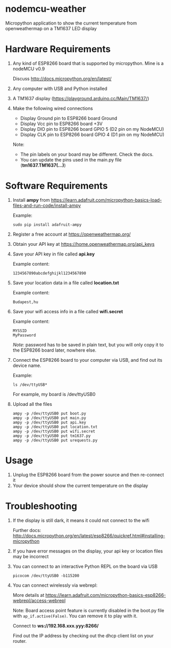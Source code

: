 # nodemcu-weather
Micropython application to show the current temperature from openweathermap on a TM1637 LED display

# Hardware Requirements
1. Any kind of ESP8266 board that is supported by micropython. Mine is a nodeMCU v0.9

    Discuss http://docs.micropython.org/en/latest/
1. Any computer with USB and Python installed
1. A TM1637 display (https://playground.arduino.cc/Main/TM1637/)
1. Make the following wired connections
    - Display Ground pin to ESP8266 board Ground
    - Display Vcc pin to ESP8266 board +3V
    - Display DIO pin to ESP8266 board GPIO 5 (D2 pin on my NodeMCU)
    - Display CLK pin to ESP8266 board GPIO 4 (D1 pin on my NodeMCU)
    
    Note: 
    - The pin labels on your board may be different. Check the docs.
    - You can update the pins used in the main.py file (__tm1637.TM1637(...)__)

# Software Requirements
1. Install __ampy__ from https://learn.adafruit.com/micropython-basics-load-files-and-run-code/install-ampy
    
    Example:
    ```
    sudo pip install adafruit-ampy
    ```
1. Register a free account at https://openweathermap.org/
1. Obtain your API key at https://home.openweathermap.org/api_keys
1. Save your API key in file called __api.key__

    Example content:
    ```
    1234567890abcdefghijkl1234567890
    ```
1. Save your location data in a file called __location.txt__

    Example content:
    ```
    Budapest,hu
    ```
1. Save your wifi access info in a file called __wifi.secret__
    
    Example content:
    ```
    MYSSID
    MyPassword
    ```

    *Note*: password has to be saved in plain text, but you will only copy it to the ESP8266 board later, nowhere else.
1. Connect the ESP8266 board to your computer via USB, and find out its device name.

    Example:
    ```
    ls /dev/ttyUSB*
    ```
    For example, my board is /dev/ttyUSB0
1. Upload all the files
    ```
    ampy -p /dev/ttyUSB0 put boot.py
    ampy -p /dev/ttyUSB0 put main.py
    ampy -p /dev/ttyUSB0 put api.key
    ampy -p /dev/ttyUSB0 put location.txt
    ampy -p /dev/ttyUSB0 put wifi.secret
    ampy -p /dev/ttyUSB0 put tm1637.py
    ampy -p /dev/ttyUSB0 put urequests.py
    ```

# Usage
1. Unplug the ESP8266 board from the power source and then re-connect it
1. Your device should show the current temperature on the display

# Troubleshooting
1. If the display is still dark, it means it could not connect to the wifi

    Further docs: http://docs.micropython.org/en/latest/esp8266/quickref.html#installing-micropython
1. If you have error messages on the display, your api key or location files may be incorrect
1. You can connect to an interactive Python REPL on the board via USB
    ```
    picocom /dev/ttyUSB0 -b115200
    ```
1. You can connect wirelessly via webrepl: 

    More details at https://learn.adafruit.com/micropython-basics-esp8266-webrepl/access-webrepl
    
    Note: Board access point feature is currently disabled in the boot.py file with ```ap_if.active(False)```. You can remove it to play with it.

    Connect to __ws://192.168.xxx.yyy:8266/__
    
    Find out the IP address by checking out the dhcp client list on your router.
